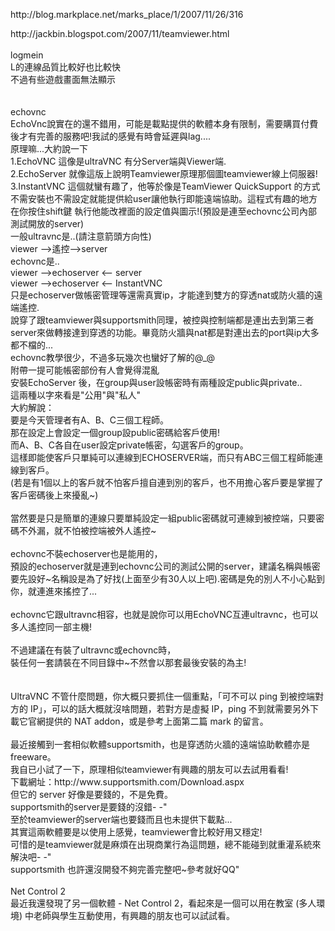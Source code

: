 <p>http://blog.markplace.net/marks_place/1/2007/11/26/316</p>
<p></p>
<p>http://jackbin.blogspot.com/2007/11/teamviewer.html<br /><br />logmein<br />L的連線品質比較好也比較快<br />不過有些遊戲畫面無法顯示<br /><br /><br />echovnc<br />EchoVnc說實在的還不錯用，可能是載點提供的軟體本身有限制，需要購買付費後才有完善的服務吧!我試的感覺有時會延遲與lag....<br />原理嘛...大約說一下<br />1.EchoVNC 這像是ultraVNC 有分Server端與Viewer端.<br />2.EchoServer 就像這版上說明Teamviewer原理那個圖teamviewer線上伺服器!<br />3.InstantVNC 這個就蠻有趣了，他等於像是TeamViewer QuickSupport 的方式不需安裝也不需設定就能提供給user讓他執行即能遠端協助。這程式有趣的地方在你按住shift鍵 執行他能改裡面的設定值與圖示!(預設是連至echovnc公司內部測試開放的server)<br />一般ultravnc是..(請注意箭頭方向性)<br />viewer --&gt;遙控--&gt;server<br />echovnc是..<br />viewer --&gt;echoserver &lt;-- server<br />viewer --&gt;echoserver &lt;-- InstantVNC<br />只是echoserver做帳密管理等還需真實ip，才能達到雙方的穿透nat或防火牆的遠端遙控.<br />說穿了跟teamviewer與supportsmith同理，被控與控制端都是連出去到第三者server來做轉接達到穿透的功能。畢竟防火牆與nat都是對連出去的port與ip大多都不檔的...<br />echovnc教學很少，不過多玩幾次也蠻好了解的@_@<br />附帶一提可能帳密部份有人會覺得混亂<br />安裝EchoServer 後，在group與user設帳密時有兩種設定public與private..<br />這兩種以字來看是"公用"與"私人"<br />大約解說：<br />要是今天管理者有A、B、C三個工程師。<br />那在設定上會設定一個group設public密碼給客戶使用!<br />而A、B、C各自在user設定private帳密，勾選客戶的group。<br />這樣即能使客戶只單純可以連線到ECHOSERVER端，而只有ABC三個工程師能連線到客戶。<br />(若是有1個以上的客戶就不怕客戶擅自連到別的客戶，也不用擔心客戶要是掌握了客戶密碼後上來擾亂~)<br /><br />當然要是只是簡單的連線只要單純設定一組public密碼就可連線到被控端，只要密碼不外漏，就不怕被控端被外人遙控~<br /><br />echovnc不裝echoserver也是能用的，<br />預設的echoserver就是連到echovnc公司的測試公開的server，建議名稱與帳密要先設好~名稱設是為了好找(上面至少有30人以上吧).密碼是免的別人不小心點到你，就連進來搖控了...<br /><br />echovnc它跟ultravnc相容，也就是說你可以用EchoVNC互連ultravnc，也可以多人遙控同一部主機!<br /><br />不過建議在有裝了ultravnc或echovnc時，<br />裝任何一套請裝在不同目錄中~不然會以那套最後安裝的為主!<br /><br /><br />UltraVNC 不管什麼問題，你大概只要抓住一個重點，「可不可以 ping 到被控端對方的 IP」，可以的話大概就沒啥問題，若對方是虛擬 IP，ping 不到就需要另外下載它官網提供的 NAT addon，或是參考上面第二篇 mark 的留言。<br /><br />最近接觸到一套相似軟體supportsmith，也是穿透防火牆的遠端協助軟體亦是freeware。<br />我自已小試了一下，原理相似teamviewer有興趣的朋友可以去試用看看!<br />下載網址：http://www.supportsmith.com/Download.aspx<br />但它的 server 好像是要錢的，不是免費。<br />supportsmith的server是要錢的沒錯- -"<br />至於teamviewer的server端也要錢而且也未提供下載點...<br />其實這兩軟體要是以使用上感覺，teamviewer會比較好用又穩定!<br />可惜的是teamviewer就是麻煩在出現商業行為這問題，總不能碰到就重灌系統來解決吧- -"<br />supportsmith 也許還沒開發不夠完善完整吧~參考就好QQ"<br /><br />Net Control 2<br />最近我還發現了另一個軟體 - Net Control 2，看起來是一個可以用在教室 (多人環境) 中老師與學生互動使用，有興趣的朋友也可以試試看。<br /><br /></p>